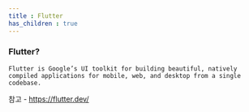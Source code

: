 ```yaml
---
title : Flutter
has_children : true
---
```


### Flutter?

```
Flutter is Google’s UI toolkit for building beautiful, natively compiled applications for mobile, web, and desktop from a single codebase.
```

참고 - <https://flutter.dev/>
